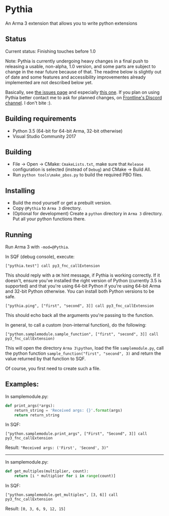 Pythia
======

An Arma 3 extension that allows you to write python extensions

Status
------

Current status: Finishing touches before 1.0

Note: Pythia is currently undergoing heavy changes in a final push to releasing a usable, non-alpha, 1.0 version, and some parts are subject to change in the near future because of that. The readme below is slightly out of date and some features and accessibility improvementes already implemented are not described below yet.

Basically, see [the issues page](https://github.com/overfl0/Pythia/issues) and especially [this one](https://github.com/overfl0/Pythia/issues/9). If you plan on using Pythia better contact me to ask for planned changes, on [Frontline's Discord channel](http://discord.frontline.frl). I don't bite :).

Building requirements
---------------------

- Python 3.5 (64-bit for 64-bit Arma, 32-bit otherwise)
- Visual Studio Community 2017

Building
--------

- File -> Open -> CMake: `CmakeLists.txt`, make sure that `Release` configuration is selected
  (instead of `Debug`) and CMake -> Build All.
- Run `python tools\make_pbos.py` to build the required PBO files.

Installing
----------

- Build the mod yourself or get a prebuilt version.
- Copy `@Pythia` to `Arma 3` directory.
- (Optional for development) Create a `python` directory in `Arma 3` directory. Put all your python functions there.

Running
-------

Run Arma 3 with `-mod=@Pythia`.

In SQF (debug console), execute:

```
["pythia.test"] call py3_fnc_callExtension
```

This should reply with a `OK` hint message, if Pythia is working correctly. If it doesn't, ensure you've installed the right version of Python (currently 3.5 is supported) and that you're using 64-bit Python if you're using 64-bit Arma and 32-bit Python otherwise. You can install both Python versions to be safe.

```
["pythia.ping", ["first", "second", 3]] call py3_fnc_callExtension
```

This should echo back all the arguments you're passing to the function.

In general, to call a custom (non-internal function), do the following:

```
["python.samplemodule.sample_function", ["first", "second", 3]] call py3_fnc_callExtension)
```

This will open the directory `Arma 3\python`, load the file `samplemodule.py`,
call the python function `sample_function("first", "second", 3)` and return the
value returned by that function to SQF.

Of course, you first need to create such a file.

Examples:
---------
In samplemodule.py:
```python
def print_args(*args):
    return_string = 'Received args: {}'.format(args)
    return return_string
```

In SQF:
```
["python.samplemodule.print_args", ["First", "Second", 3]] call py3_fnc_callExtension
```

Result: `"Received args: ('First', 'Second', 3)"`

---

In samplemodule.py:
```python
def get_multiples(multiplier, count):
    return [i * multiplier for i in range(count)]
```

In SQF:
```
["python.samplemodule.get_multiples", [3, 6]] call py3_fnc_callExtension
```

Result: `[0, 3, 6, 9, 12, 15]`

